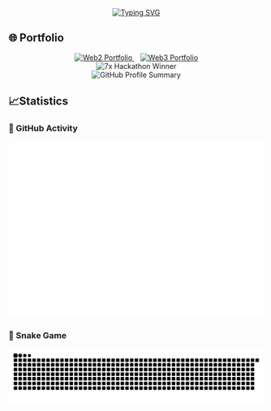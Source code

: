 <p align="center">
<a href="https://git.io/typing-svg"><img src="https://readme-typing-svg.herokuapp.com?font=Fira+Code&duration=5001&pause=1000&color=1AA5F7&center=true&vCenter=true&multiline=true&width=435&lines=Build+and+build+hard!" alt="Typing SVG" /></a>
</p>

## 🌐 Portfolio
<div align="center">
  <a href="https://aviral.software" target="_blank">
    <img src="https://img.shields.io/badge/Web2_Portfolio-1AA5F7?style=for-the-badge&logo=react&logoColor=white" alt="Web2 Portfolio"/>
  </a>
  <span>&nbsp;&nbsp;</span>
  <a href="https://web3.aviral.software" target="_blank">
    <img src="https://img.shields.io/badge/Web3_Portfolio-FF6B35?style=for-the-badge&logo=ethereum&logoColor=white" alt="Web3 Portfolio"/>
  </a>
</div>
<div align="center">
  <img src="https://img.shields.io/badge/7x_Hackathon_Winner-FFD700?style=for-the-badge&logo=trophy&logoColor=black" alt="7x Hackathon Winner"/>
</div>

<div align="center">
<img src="https://github-profile-summary-cards.vercel.app/api/cards/profile-details?username=AnonO6&theme=tokyonight" alt="GitHub Profile Summary"/>
</div>

## 📈Statistics
### 🌇 GitHub Activity
<div align=center><img src="./metrics.plugin.isocalendar.fullyear.svg"></div>

### 🐍 Snake Game
<div align=center><img src="https://github.com/AnonO6/AnonO6/blob/output/github-contribution-grid-snake.svg"></div>


